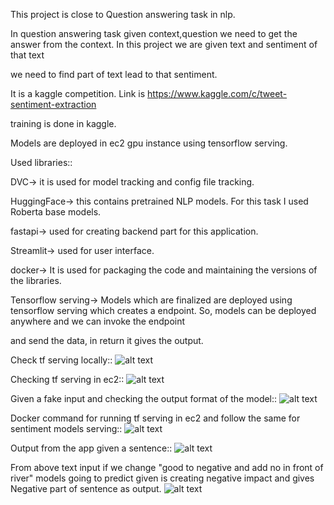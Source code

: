 This project is close to Question answering task in nlp.

In question answering task given context,question we need to get the answer from the context. In this project we are given text and sentiment of that text 

we need to find part of text lead to that sentiment.

It is a kaggle competition. Link is https://www.kaggle.com/c/tweet-sentiment-extraction

training is done in kaggle.

Models are deployed in ec2 gpu instance using tensorflow serving.

Used libraries::

DVC-> it is used for model tracking and config file tracking.

HuggingFace-> this contains pretrained NLP models. For this task I used Roberta base models.

fastapi-> used for creating backend part for this application.

Streamlit-> used for user interface.

docker-> It is used for packaging the code and maintaining the versions of the libraries.

Tensorflow serving-> Models which are finalized are deployed using tensorflow serving which creates a endpoint. So, models can be deployed anywhere and we can invoke the endpoint

and send the data, in return it gives the output.

Check tf serving locally::
![alt text](https://github.com/RavitejaBadugu/tweet_sentiment_extraction/blob/main/tweet_images/Inkedupdated_serving_check_locally.jpg)

Checking tf serving in ec2::
![alt text](https://github.com/RavitejaBadugu/tweet_sentiment_extraction/blob/main/tweet_images/Inkedupdated_ec2_serving_exraction_LI.jpg)

Given a fake input and checking the output format of the model::
![alt text](https://github.com/RavitejaBadugu/tweet_sentiment_extraction/blob/main/tweet_images/updated_duplicate_input_extractionjpg.jpg)

Docker command for running tf serving in ec2 and follow the same for sentiment models serving::
![alt text](https://github.com/RavitejaBadugu/tweet_sentiment_extraction/blob/main/tweet_images/updated_tf_serving_docker_ec2_cmd.jpg)

Output from the app given a sentence::
![alt text](https://github.com/RavitejaBadugu/tweet_sentiment_extraction/blob/main/tweet_images/positive_test_sample.png)

From above text input if we change "good to negative and add no in front of river" models going to predict given is creating negative impact and gives Negative part of sentence as output.
![alt text](https://github.com/RavitejaBadugu/tweet_sentiment_extraction/blob/main/tweet_images/positive_test_sample.png)





